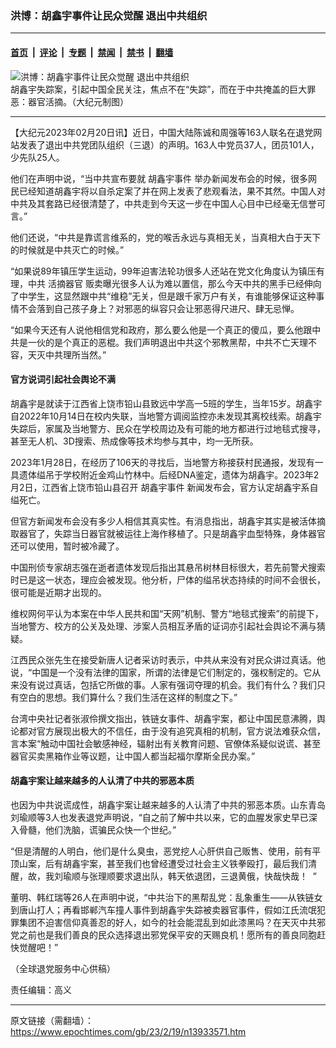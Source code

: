 ### 洪博：胡鑫宇事件让民众觉醒 退出中共组织

---

#### [首页](../../../..?n13933571) &nbsp;|&nbsp; [评论](../../../../../epoch-comment?n13933571) &nbsp;|&nbsp; [专题](../../../../../epoch-special?n13933571) &nbsp;|&nbsp; [禁闻](../../../../../epoch-news?n13933571) &nbsp;|&nbsp; [禁书](../../../../../books?n13933571) &nbsp;|&nbsp; [翻墙](https://github.com/gfw-breaker/nogfw/blob/master/README.md?n13933571)


<div><img alt="洪博：胡鑫宇事件让民众觉醒 退出中共组织" class="attachment-djy_600_400 size-djy_600_400 wp-post-image" src="https://i.epochtimes.com/assets/uploads/2023/02/id13921255-191a4e7950f803d4424116e833f60bbc-600x400-1.jpg"/>
<div class="caption">
 胡鑫宇失踪案，引起中国全民关注，焦点不在“失踪”，而在于中共掩盖的巨大罪恶：器官活摘。（大纪元制图）
</div></div><hr/><div class="post_content" id="artbody" itemprop="articleBody">
 <!-- article content begin -->
 <p>
  【大纪元2023年02月20日讯】近日，中国大陆陈诚和周强等163人联名在退党网站发表了退出中共党团队组织（三退）的声明。163人中党员37人，团员101人，少先队25人。
 </p>
 <p>
  他们在声明中说，“当中共宣布要就
  <ok href="https://www.epochtimes.com/gb/tag/%E8%83%A1%E9%91%AB%E5%AE%87%E4%BA%8B%E4%BB%B6.html">
   胡鑫宇事件
  </ok>
  举办新闻发布会的时候，很多网民已经知道胡鑫宇将以自杀定案了并在网上发表了悲观看法，果不其然。中国人对中共及其套路已经很清楚了，中共走到今天这一步在中国人心目中已经毫无信誉可言。”
 </p>
 <p>
  他们还说，“中共是靠谎言维系的，党的喉舌永远与真相无关，当真相大白于天下的时候就是中共灭亡的时候。”
 </p>
 <p>
  “如果说89年镇压学生运动，99年迫害法轮功很多人还站在党文化角度认为镇压有理，中共
  <ok href="https://www.epochtimes.com/gb/tag/%E6%B4%BB%E6%91%98%E5%99%A8%E5%AE%98.html">
   活摘器官
  </ok>
  贩卖曝光很多人认为难以置信，那么今天中共的黑手已经伸向了中学生，这显然跟中共“维稳”无关，但是跟千家万户有关，有谁能够保证这种事情不会落到自己孩子身上？对邪恶的纵容只会让邪恶得尺进尺、肆无忌惮。
 </p>
 <p>
  “如果今天还有人说他相信党和政府，那么要么他是一个真正的傻瓜，要么他跟中共是一伙的是个真正的恶棍。我们声明退出中共这个邪教黑帮，中共不亡天理不容，天灭中共理所当然。”
 </p>
 <h4>
  官方说词引起社会舆论不满
 </h4>
 <p>
  胡鑫宇是就读于江西省上饶市铅山县致远中学高一5班的学生，当年15岁。胡鑫宇自2022年10月14日在校内失联，当地警方调阅监控亦未发现其离校线索。胡鑫宇失踪后，家属及当地警方、民众在学校周边及有可能的地方都进行过地毯式搜寻，甚至无人机、3D搜索、热成像等技术均参与其中，均一无所获。
 </p>
 <p>
  2023年1月28日，在经历了106天的寻找后，当地警方称接获村民通报，发现有一具遗体缢吊于学校附近金鸡山竹林中。后经DNA鉴定，遗体为胡鑫宇。2023年2月2日，江西省上饶市铅山县召开
  <ok href="https://www.epochtimes.com/gb/tag/%E8%83%A1%E9%91%AB%E5%AE%87%E4%BA%8B%E4%BB%B6.html">
   胡鑫宇事件
  </ok>
  新闻发布会，官方认定胡鑫宇系自缢死亡。
 </p>
 <p>
  但官方新闻发布会没有多少人相信其真实性。有消息指出，胡鑫宇其实是被活体摘取器官了，失踪当日器官就被运往上海作移植了。只是胡鑫宇血型特殊，身体器官还可以使用，暂时被冷藏了。
 </p>
 <p>
  中国刑侦专家胡志强在逝者遗体发现后指出其悬吊树林目标很大，若先前警犬搜索时已是这一状态，理应会被发现。他分析，尸体的缢吊状态持续的时间不会很长，很可能是近期才出现的。
 </p>
 <p>
  维权网何平认为本案在中华人民共和国“天网”机制、警方“地毯式搜索”的前提下，当地警方、校方的公关及处理、涉案人员相互矛盾的证词亦引起社会舆论不满与猜疑。
 </p>
 <p>
  江西民众张先生在接受新唐人记者采访时表示，中共从来没有对民众讲过真话。他说，“中国是一个没有法律的国家，所谓的法律是它们制定的，强权制定的。它从来没有说过真话，包括它所做的事。人家有强词夺理的机会。我们有什么？我们只有空白的思想。我们算什么？我们生活在这样的制度之下。”
 </p>
 <p>
  台湾中央社记者张淑伶撰文指出，铁链女事件、胡鑫宇案，都让中国民意沸腾，舆论都对官方展现出极大的不信任，由于没有追究真相的机制，官方说法难获众信，言本案“触动中国社会敏感神经，辐射出有关教育问题、官僚体系疑似说谎、甚至器官买卖黑箱作业等议题，让中国人都当起福尔摩斯全民办案。”
 </p>
 <h4>
  胡鑫宇案让越来越多的人认清了中共的邪恶本质
 </h4>
 <p>
  也因为中共说谎成性，胡鑫宇案让越来越多的人认清了中共的邪恶本质。山东青岛刘瑜顺等3人也发表退党声明说，“自之前了解中共以来，它的血腥发家史早已深入骨髓，他们洗脑，谎骗民众快一个世纪。”
 </p>
 <p>
  “但是清醒的人明白，他们是什么臭虫，恶党挖人心肝供自己贩售、使用，前有平顶山案，后有胡鑫宇案，甚至我们也曾经遭受过社会主义铁拳殴打，最后我们清醒，故，我刘瑜顺与张理顺要求退出队，韩天依退团，三退黄俄，快哉快哉！  ”
 </p>
 <p>
  董明、韩红瑞等26人在声明中说，“中共治下的黑帮乱党：乱象重生——从铁链女到唐山打人；再看邯郸汽车撞人事件到胡鑫宇失踪被卖器官事件，假如江氏流氓犯罪集团不迫害信仰真善忍的好人，如今的社会能混乱到如此漆黑吗？在天灭中共邪党之前也是我们善良的民众选择退出邪党保平安的天赐良机！愿所有的善良同胞赶快觉醒吧！”
 </p>
 <p>
  （全球退党服务中心供稿）
 </p>
 <p>
  责任编辑：高义
 </p>
 <!-- article content end -->
 <div id="below_article_ad">
 </div>
</div>


---

原文链接（需翻墙）：https://www.epochtimes.com/gb/23/2/19/n13933571.htm